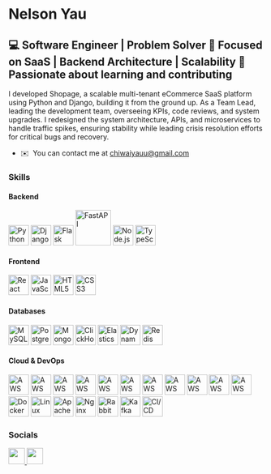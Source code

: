 Nelson Yau
===========================

💻 Software Engineer | Problem Solver 🎯 Focused on SaaS | Backend Architecture | Scalability 🚀 Passionate about learning and contributing
-------------------------------------------------------------------------------------------------------------------------------------------

I developed Shopage, a scalable multi-tenant eCommerce SaaS platform using Python and Django, building it from the ground up. As a Team Lead, leading the development team, overseeing KPIs, code reviews, and system upgrades. I redesigned the system architecture, APIs, and microservices to handle traffic spikes, ensuring stability while leading crisis resolution efforts for critical bugs and recovery.

* ✉️  You can contact me at [chiwaiyauu@gmail.com](mailto:chiwaiyau@gmail.com)

### Skills

#### Backend
<p align="left">
  <a href="https://www.python.org/" target="_blank"><img src="https://cdn.jsdelivr.net/gh/devicons/devicon/icons/python/python-original.svg" width="40" alt="Python"/></a>
  <a href="https://www.djangoproject.com/" target="_blank"><img src="https://cdn.jsdelivr.net/gh/devicons/devicon/icons/django/django-plain.svg" width="40" alt="Django"/></a>
  <a href="https://flask.palletsprojects.com/" target="_blank"><img src="https://cdn.jsdelivr.net/gh/devicons/devicon/icons/flask/flask-original.svg" width="40" alt="Flask"/></a>
  <a href="https://fastapi.tiangolo.com/" target="_blank"><img src="https://fastapi.tiangolo.com/img/logo-margin/logo-teal.png" width="70" alt="FastAPI"/></a>
  <a href="https://nodejs.org/" target="_blank"><img src="https://cdn.jsdelivr.net/gh/devicons/devicon/icons/nodejs/nodejs-original.svg" width="40" alt="Node.js"/></a>
  <a href="https://www.typescriptlang.org/" target="_blank"><img src="https://cdn.jsdelivr.net/gh/devicons/devicon/icons/typescript/typescript-original.svg" width="40" alt="TypeScript"/></a>
</p>

#### Frontend
<p align="left">
  <a href="https://reactjs.org/" target="_blank"><img src="https://cdn.jsdelivr.net/gh/devicons/devicon/icons/react/react-original.svg" width="40" alt="React"/></a>
  <a href="https://developer.mozilla.org/en-US/docs/Web/JavaScript" target="_blank"><img src="https://cdn.jsdelivr.net/gh/devicons/devicon/icons/javascript/javascript-original.svg" width="40" alt="JavaScript"/></a>
  <a href="https://developer.mozilla.org/en-US/docs/Web/HTML" target="_blank"><img src="https://cdn.jsdelivr.net/gh/devicons/devicon/icons/html5/html5-original.svg" width="40" alt="HTML5"/></a>
  <a href="https://developer.mozilla.org/en-US/docs/Web/CSS" target="_blank"><img src="https://cdn.jsdelivr.net/gh/devicons/devicon/icons/css3/css3-original.svg" width="40" alt="CSS3"/></a>
</p>

#### Databases
<p align="left">
  <a href="https://www.mysql.com/" target="_blank"><img src="https://cdn.jsdelivr.net/gh/devicons/devicon/icons/mysql/mysql-original.svg" width="40" alt="MySQL"/></a>
  <a href="https://www.postgresql.org/" target="_blank"><img src="https://cdn.jsdelivr.net/gh/devicons/devicon/icons/postgresql/postgresql-original.svg" width="40" alt="PostgreSQL"/></a>
  <a href="https://www.mongodb.com/" target="_blank"><img src="https://cdn.jsdelivr.net/gh/devicons/devicon/icons/mongodb/mongodb-original.svg" width="40" alt="MongoDB"/></a>
  <a href="https://clickhouse.com/" target="_blank"><img src="https://cdn.jsdelivr.net/npm/simple-icons@v9/icons/clickhouse.svg" width="40" alt="ClickHouse"/></a>
  <a href="https://www.elastic.co/elasticsearch/" target="_blank"><img src="https://cdn.jsdelivr.net/npm/simple-icons@v9/icons/elasticsearch.svg" width="40" alt="Elasticsearch"/></a>
  <a href="https://aws.amazon.com/dynamodb/" target="_blank"><img src="https://icon.icepanel.io/AWS/svg/Database/DynamoDB.svg" width="40" alt="DynamoDB"/></a>
  <a href="https://redis.io/" target="_blank"><img src="https://cdn.jsdelivr.net/gh/devicons/devicon/icons/redis/redis-original.svg" width="40" alt="Redis"/></a>


#### Cloud & DevOps
<p align="left">
  <a href="https://aws.amazon.com/lambda/" target="_blank"><img src="https://icon.icepanel.io/AWS/svg/Compute/Lambda.svg" width="40" alt="AWS Lambda"/></a>
  <a href="https://aws.amazon.com/ec2/" target="_blank"><img src="https://icon.icepanel.io/AWS/svg/Compute/EC2.svg" width="40" alt="AWS EC2"/></a>
  <a href="https://aws.amazon.com/ecs/" target="_blank"><img src="https://github.com/user-attachments/assets/776dd78c-a7a8-4686-9a4a-a120d70064b1" width="40" alt="AWS ECS"/></a>
  <a href="https://aws.amazon.com/elasticloadbalancing/" target="_blank"><img src="https://icon.icepanel.io/AWS/svg/Networking-Content-Delivery/Elastic-Load-Balancing.svg" width="40" alt="AWS ALB"/></a>
  <a href="https://aws.amazon.com/sqs/" target="_blank"><img src="https://icon.icepanel.io/AWS/svg/App-Integration/Simple-Queue-Service.svg" width="40" alt="AWS SQS"/></a>
  <a href="https://aws.amazon.com/rds/" target="_blank"><img src="https://icon.icepanel.io/AWS/svg/Database/RDS.svg" width="40" alt="AWS RDS"/></a>
  <a href="https://aws.amazon.com/elasticache/" target="_blank"><img src="https://icon.icepanel.io/AWS/svg/Database/ElastiCache.svg" width="40" alt="AWS ElastiCache"/></a>
  <a href="https://aws.amazon.com/route53/" target="_blank"><img src="https://icon.icepanel.io/AWS/svg/Networking-Content-Delivery/Route-53.svg" width="40" alt="AWS Route 53"/></a>
  <a href="https://aws.amazon.com/s3/" target="_blank"><img src="https://icon.icepanel.io/AWS/svg/Storage/Simple-Storage-Service.svg" width="40" alt="AWS S3"/></a>
  <a href="https://aws.amazon.com/cloudfront/" target="_blank"><img src="https://icon.icepanel.io/AWS/svg/Networking-Content-Delivery/CloudFront.svg" width="40" alt="AWS CloudFront"/></a>
  <a href="https://aws.amazon.com/api-gateway/" target="_blank"><img src="https://icon.icepanel.io/AWS/svg/App-Integration/API-Gateway.svg" width="40" alt="AWS API Gateway"/></a>
  <a href="https://www.docker.com/" target="_blank"><img src="https://cdn.jsdelivr.net/gh/devicons/devicon/icons/docker/docker-original.svg" width="40" alt="Docker"/></a>
  <a href="https://www.linux.org/" target="_blank"><img src="https://cdn.jsdelivr.net/gh/devicons/devicon/icons/linux/linux-original.svg" width="40" alt="Linux"/></a>
  <a href="https://httpd.apache.org/" target="_blank"><img src="https://cdn.jsdelivr.net/gh/devicons/devicon/icons/apache/apache-original.svg" width="40" alt="Apache"/></a>
  <a href="https://www.nginx.com/" target="_blank"><img src="https://cdn.jsdelivr.net/gh/devicons/devicon/icons/nginx/nginx-original.svg" width="40" alt="Nginx"/></a>
  <a href="https://www.rabbitmq.com/" target="_blank"><img src="https://cdn.jsdelivr.net/npm/simple-icons@v9/icons/rabbitmq.svg" width="40" alt="RabbitMQ"/></a>
  <a href="https://kafka.apache.org/" target="_blank"><img src="https://cdn.jsdelivr.net/gh/devicons/devicon/icons/apachekafka/apachekafka-original.svg" width="40" alt="Kafka"/></a>
  <a href="https://about.gitlab.com/topics/ci-cd/" target="_blank"><img src="https://cdn.jsdelivr.net/gh/devicons/devicon/icons/gitlab/gitlab-original.svg" width="40" alt="CI/CD"/></a>
</p>

###


### Socials

<p align="left"> <a href="https://www.github.com/chiwai15" target="_blank" rel="noreferrer"> <picture> <source media="(prefers-color-scheme: dark)" srcset="https://raw.githubusercontent.com/danielcranney/readme-generator/main/public/icons/socials/github-dark.svg" /> <source media="(prefers-color-scheme: light)" srcset="https://raw.githubusercontent.com/danielcranney/readme-generator/main/public/icons/socials/github.svg" /> <img src="https://raw.githubusercontent.com/danielcranney/readme-generator/main/public/icons/socials/github.svg" width="32" height="32" /> </picture> </a> <a href="https://www.linkedin.com/in/chiwaiyau" target="_blank" rel="noreferrer"> <picture> <source media="(prefers-color-scheme: dark)" srcset="https://raw.githubusercontent.com/danielcranney/readme-generator/main/public/icons/socials/linkedin-dark.svg" /> <source media="(prefers-color-scheme: light)" srcset="https://raw.githubusercontent.com/danielcranney/readme-generator/main/public/icons/socials/linkedin.svg" /> <img src="https://raw.githubusercontent.com/danielcranney/readme-generator/main/public/icons/socials/linkedin.svg" width="32" height="32" /> </picture> </a></p>
